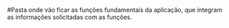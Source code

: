 #Pasta onde vão ficar as funções fundamentais da aplicação, que integram as informações solicitadas com as funções.